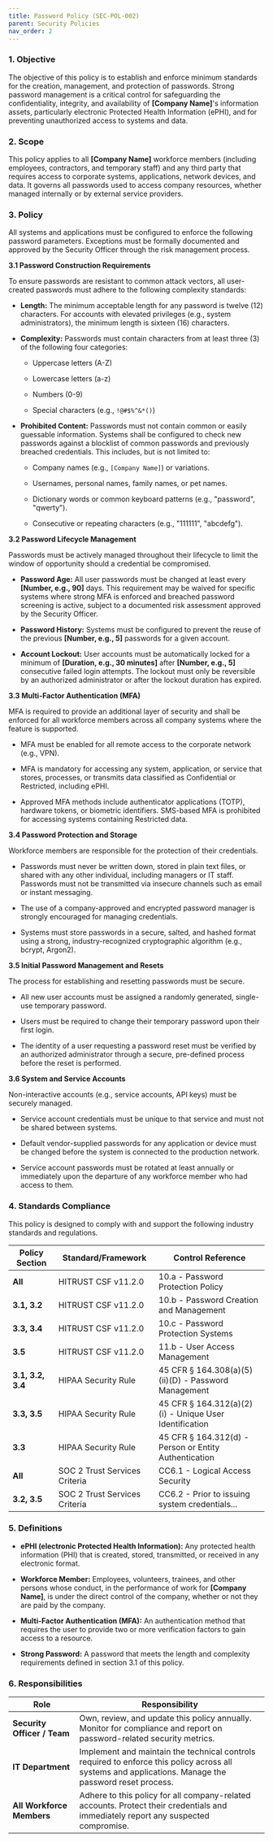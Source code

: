 ```yaml
---
title: Password Policy (SEC-POL-002)
parent: Security Policies
nav_order: 2
---
```

### 1. Objective

The objective of this policy is to establish and enforce minimum standards for the creation, management, and protection of passwords. Strong password management is a critical control for safeguarding the confidentiality, integrity, and availability of **[Company Name]**'s information assets, particularly electronic Protected Health Information (ePHI), and for preventing unauthorized access to systems and data.

### 2. Scope

This policy applies to all **[Company Name]** workforce members (including employees, contractors, and temporary staff) and any third party that requires access to corporate systems, applications, network devices, and data. It governs all passwords used to access company resources, whether managed internally or by external service providers.

### 3. Policy

All systems and applications must be configured to enforce the following password parameters. Exceptions must be formally documented and approved by the Security Officer through the risk management process.

**3.1 Password Construction Requirements**

To ensure passwords are resistant to common attack vectors, all user-created passwords must adhere to the following complexity standards:

- **Length:** The minimum acceptable length for any password is twelve (12) characters. For accounts with elevated privileges (e.g., system administrators), the minimum length is sixteen (16) characters.
    
- **Complexity:** Passwords must contain characters from at least three (3) of the following four categories:
    
    - Uppercase letters (A-Z)
        
    - Lowercase letters (a-z)
        
    - Numbers (0-9)
        
    - Special characters (e.g., `!@#$%^&*()`)
        
- **Prohibited Content:** Passwords must not contain common or easily guessable information. Systems shall be configured to check new passwords against a blocklist of common passwords and previously breached credentials. This includes, but is not limited to:
    
    - Company names (e.g., `[Company Name]`) or variations.
        
    - Usernames, personal names, family names, or pet names.
        
    - Dictionary words or common keyboard patterns (e.g., "password", "qwerty").
        
    - Consecutive or repeating characters (e.g., "111111", "abcdefg").
        

**3.2 Password Lifecycle Management**

Passwords must be actively managed throughout their lifecycle to limit the window of opportunity should a credential be compromised.

- **Password Age:** All user passwords must be changed at least every **[Number, e.g., 90]** days. This requirement may be waived for specific systems where strong MFA is enforced and breached password screening is active, subject to a documented risk assessment approved by the Security Officer.
    
- **Password History:** Systems must be configured to prevent the reuse of the previous **[Number, e.g., 5]** passwords for a given account.
    
- **Account Lockout:** User accounts must be automatically locked for a minimum of **[Duration, e.g., 30 minutes]** after **[Number, e.g., 5]** consecutive failed login attempts. The lockout must only be reversible by an authorized administrator or after the lockout duration has expired.
    

**3.3 Multi-Factor Authentication (MFA)**

MFA is required to provide an additional layer of security and shall be enforced for all workforce members across all company systems where the feature is supported.

- MFA must be enabled for all remote access to the corporate network (e.g., VPN).
    
- MFA is mandatory for accessing any system, application, or service that stores, processes, or transmits data classified as Confidential or Restricted, including ePHI.
    
- Approved MFA methods include authenticator applications (TOTP), hardware tokens, or biometric identifiers. SMS-based MFA is prohibited for accessing systems containing Restricted data.
    

**3.4 Password Protection and Storage**

Workforce members are responsible for the protection of their credentials.

- Passwords must never be written down, stored in plain text files, or shared with any other individual, including managers or IT staff. Passwords must not be transmitted via insecure channels such as email or instant messaging.
    
- The use of a company-approved and encrypted password manager is strongly encouraged for managing credentials.
    
- Systems must store passwords in a secure, salted, and hashed format using a strong, industry-recognized cryptographic algorithm (e.g., bcrypt, Argon2).
    

**3.5 Initial Password Management and Resets**

The process for establishing and resetting passwords must be secure.

- All new user accounts must be assigned a randomly generated, single-use temporary password.
    
- Users must be required to change their temporary password upon their first login.
    
- The identity of a user requesting a password reset must be verified by an authorized administrator through a secure, pre-defined process before the reset is performed.
    

**3.6 System and Service Accounts**

Non-interactive accounts (e.g., service accounts, API keys) must be securely managed.

- Service account credentials must be unique to that service and must not be shared between systems.
    
- Default vendor-supplied passwords for any application or device must be changed before the system is connected to the production network.
    
- Service account passwords must be rotated at least annually or immediately upon the departure of any workforce member who had access to them.
    

### 4. Standards Compliance

This policy is designed to comply with and support the following industry standards and regulations.

|**Policy Section**|**Standard/Framework**|**Control Reference**|
|---|---|---|
|**All**|HITRUST CSF v11.2.0|10.a - Password Protection Policy|
|**3.1, 3.2**|HITRUST CSF v11.2.0|10.b - Password Creation and Management|
|**3.3, 3.4**|HITRUST CSF v11.2.0|10.c - Password Protection Systems|
|**3.5**|HITRUST CSF v11.2.0|11.b - User Access Management|
|**3.1, 3.2, 3.4**|HIPAA Security Rule|45 CFR § 164.308(a)(5)(ii)(D) - Password Management|
|**3.3, 3.5**|HIPAA Security Rule|45 CFR § 164.312(a)(2)(i) - Unique User Identification|
|**3.3**|HIPAA Security Rule|45 CFR § 164.312(d) - Person or Entity Authentication|
|**All**|SOC 2 Trust Services Criteria|CC6.1 - Logical Access Security|
|**3.2, 3.5**|SOC 2 Trust Services Criteria|CC6.2 - Prior to issuing system credentials...|

### 5. Definitions

- **ePHI (electronic Protected Health Information):** Any protected health information (PHI) that is created, stored, transmitted, or received in any electronic format.
    
- **Workforce Member:** Employees, volunteers, trainees, and other persons whose conduct, in the performance of work for **[Company Name]**, is under the direct control of the company, whether or not they are paid by the company.
    
- **Multi-Factor Authentication (MFA):** An authentication method that requires the user to provide two or more verification factors to gain access to a resource.
    
- **Strong Password:** A password that meets the length and complexity requirements defined in section 3.1 of this policy.
    

### 6. Responsibilities

|**Role**|**Responsibility**|
|---|---|
|**Security Officer / Team**|Own, review, and update this policy annually. Monitor for compliance and report on password-related security metrics.|
|**IT Department**|Implement and maintain the technical controls required to enforce this policy across all systems and applications. Manage the password reset process.|
|**All Workforce Members**|Adhere to this policy for all company-related accounts. Protect their credentials and immediately report any suspected compromise.|